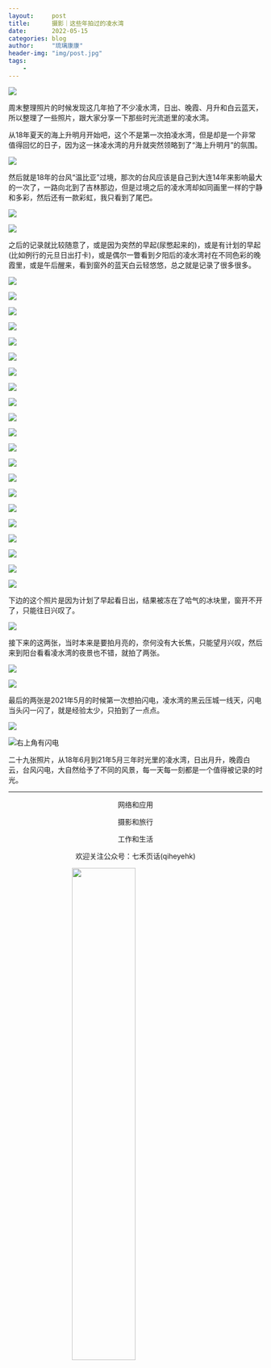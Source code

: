 ```yaml
---
layout:     post
title:      摄影｜这些年拍过的凌水湾
date:       2022-05-15
categories: blog
author:     "琉璃康康"
header-img: "img/post.jpg"
tags:
    - 
---
```


<style>
img{
  display:block;
  margin:0
  auto;
}
</style>

<meta name="referrer" content="never">

![][0]

周末整理照片的时候发现这几年拍了不少凌水湾，日出、晚霞、月升和白云蓝天，所以整理了一些照片，跟大家分享一下那些时光流逝里的凌水湾。

从18年夏天的海上升明月开始吧，这个不是第一次拍凌水湾，但是却是一个非常值得回忆的日子，因为这一抹凌水湾的月升就突然领略到了“海上升明月”的氛围。

![][1]

然后就是18年的台风“温比亚”过境，那次的台风应该是自己到大连14年来影响最大的一次了，一路向北到了吉林那边，但是过境之后的凌水湾却如同画里一样的宁静和多彩，然后还有一款彩虹，我只看到了尾巴。

![][2]

![][3]

之后的记录就比较随意了，或是因为突然的早起(尿憋起来的)，或是有计划的早起(比如例行的元旦日出打卡)，或是偶尔一瞥看到夕阳后的凌水湾衬在不同色彩的晚霞里，或是午后醒来，看到窗外的蓝天白云轻悠悠，总之就是记录了很多很多。

![][4]

![][5]

![][6]

![][7]

![][8]

![][9]

![][10]

![][11]

![][14]

![][15]

![][16]

![][17]

![][18]

![][19]

![][20]

![][21]

![][22]


![][24]

![][25]

![][26]

![][27]

下边的这个照片是因为计划了早起看日出，结果被冻在了哈气的冰块里，窗开不开了，只能往日兴叹了。

![][23]

接下来的这两张，当时本来是要拍月亮的，奈何没有大长焦，只能望月兴叹，然后来到阳台看看凌水湾的夜景也不错，就拍了两张。

![][12]

![][13]

最后的两张是2021年5月的时候第一次想拍闪电，凌水湾的黑云压城一线天，闪电当头闪一闪了，就是经验太少，只拍到了一点点。

![][28]

![右上角有闪电][29]

二十九张照片，从18年6月到21年5月三年时光里的凌水湾，日出月升，晚霞白云，台风闪电，大自然给予了不同的风景，每一天每一刻都是一个值得被记录的时光。

------------
<p align="center">网络和应用</p>
<p align="center">摄影和旅行</p>
<p align="center">工作和生活</p>
<p align="center">欢迎关注公众号：七禾页话(qiheyehk)</p>
<img src="https://mmbiz.qpic.cn/mmbiz_jpg/QqiaFS6NT0eAaCjLpPgUZricqK7lIOO3hYEYIbjibRlYaiaTsib0reaQfQTmaibVw2QqZLibBWpCHJdg0v3V7yX8sQgWw/0?wx_fmt=jpeg" width="50%"/>


[0]: http://mmbiz.qpic.cn/mmbiz_gif/QqiaFS6NT0eCHicr2j8v4oD4rClUscedr9r55alibqTP1e9kss3HO7voULLsEv4yicuFFy0IJJeLAzX88yzyU9VTgA/640?wx_fmt=gif


[1]: https://mmbiz.qpic.cn/mmbiz_jpg/QqiaFS6NT0eBd1g0OicLb1TwwwficUsaX2yu9Yd24WZ1HFTw1THKbmqzSjNBvxFrzhZDgDP0vaKQzeXycE1sFhlgw/0?wx_fmt=jpeg


[2]: https://mmbiz.qpic.cn/mmbiz_jpg/QqiaFS6NT0eBd1g0OicLb1TwwwficUsaX2ynAy16h2qtqV4ZyvVgHMHLNZ7icKxIDptlobb9dYmBVh63nYV1yUyj7A/0?wx_fmt=jpeg


[3]: https://mmbiz.qpic.cn/mmbiz_jpg/QqiaFS6NT0eBd1g0OicLb1TwwwficUsaX2yweLp5yasS8g28SRjyjeI3nZRe09g4Y3oU8u6mD2GNfXYia7PxfrMs2w/0?wx_fmt=jpeg


[4]: https://mmbiz.qpic.cn/mmbiz_jpg/QqiaFS6NT0eBd1g0OicLb1TwwwficUsaX2yV0OTT3wdweQTw6F2iaFicIfN4lyekEmG9tLX3MdSulbCicQ4picQcVZNAw/0?wx_fmt=jpeg


[5]: https://mmbiz.qpic.cn/mmbiz_jpg/QqiaFS6NT0eBd1g0OicLb1TwwwficUsaX2yfksWwJuZ6NqFTIQCUfr0T4Ricx3fMn9fFuOAJSBb5ayVLrAG5ia3aJ3A/0?wx_fmt=jpeg


[6]: https://mmbiz.qpic.cn/mmbiz_jpg/QqiaFS6NT0eBd1g0OicLb1TwwwficUsaX2yAicMnxWUt1oFof6ylxVanFFhsFFseYJuapum4rRJ0ud2gDOmOTuhxuA/0?wx_fmt=jpeg


[7]: https://mmbiz.qpic.cn/mmbiz_jpg/QqiaFS6NT0eBd1g0OicLb1TwwwficUsaX2yjNt0WA8FLX0ng8iaGTIdef6PyWuGU1bDF6CibJxakTjJlzOrQHLa1Cvw/0?wx_fmt=jpeg


[8]: https://mmbiz.qpic.cn/mmbiz_jpg/QqiaFS6NT0eBd1g0OicLb1TwwwficUsaX2yyQNN0N38XicZ3zawvbVhuwUYkhOjBdbdMs0z0ibOdNOaM5WQEiaLaicxXQ/0?wx_fmt=jpeg


[9]: https://mmbiz.qpic.cn/mmbiz_jpg/QqiaFS6NT0eBd1g0OicLb1TwwwficUsaX2yqonA4TeV010CYLwf2MDIJdIecXeEVYAc9gF2heiaiaBaibvEKAPiakNDuQ/0?wx_fmt=jpeg


[10]: https://mmbiz.qpic.cn/mmbiz_jpg/QqiaFS6NT0eBd1g0OicLb1TwwwficUsaX2yWZNKOHlDXlf615nCH90sdKPuqr0ribAKvZibgibHpTcN2bBpibT4GnDxow/0?wx_fmt=jpeg


[11]: https://mmbiz.qpic.cn/mmbiz_jpg/QqiaFS6NT0eBd1g0OicLb1TwwwficUsaX2yVGQRFxefdk51ib0AvHd1zYls5cdV8HNGrHPe0YarPTnlaZTJ7qE3Wbw/0?wx_fmt=jpeg


[12]: https://mmbiz.qpic.cn/mmbiz_jpg/QqiaFS6NT0eBd1g0OicLb1TwwwficUsaX2y6DnXHCjb3v5k2ygW2ibc2kgyyvPuLBq5CWMKj1FbrOvnjV9I8HKPvBQ/0?wx_fmt=jpeg


[13]: https://mmbiz.qpic.cn/mmbiz_jpg/QqiaFS6NT0eBd1g0OicLb1TwwwficUsaX2yDLRJkccC1zuSxF9pm2TP9jsoPcNRMvehTH0JQOGWicVtYO521IFcWicQ/0?wx_fmt=jpeg


[14]: https://mmbiz.qpic.cn/mmbiz_jpg/QqiaFS6NT0eBd1g0OicLb1TwwwficUsaX2yFbqvO5Zqiciaq41qM2xlItxarKLBq4LobKIOicTWqAJkmG6KH6T6ccBAw/0?wx_fmt=jpeg


[15]: https://mmbiz.qpic.cn/mmbiz_jpg/QqiaFS6NT0eBd1g0OicLb1TwwwficUsaX2yQQEiaucI5QLic3LNCVDW4m12raZSrLIb4qYHMCjM3EEELVIFXgLvBGDg/0?wx_fmt=jpeg


[16]: https://mmbiz.qpic.cn/mmbiz_jpg/QqiaFS6NT0eBd1g0OicLb1TwwwficUsaX2ynxibLcR8WosiciabiaiaGmHIcXBIpL23gicELNicGY0wouNuLWJVwe0tggKNA/0?wx_fmt=jpeg


[17]: https://mmbiz.qpic.cn/mmbiz_jpg/QqiaFS6NT0eBd1g0OicLb1TwwwficUsaX2yIeY9KicPNS9r1eOfbCRfcu8BKBnJ6Sld6143DQm6bZqV9NYTP2Juiaiag/0?wx_fmt=jpeg


[18]: https://mmbiz.qpic.cn/mmbiz_jpg/QqiaFS6NT0eBd1g0OicLb1TwwwficUsaX2yiaTkMIIBEpMERy8wfT9bh35qX0McMxJ8j5XQiboO22icthRd7hGKqw3FQ/0?wx_fmt=jpeg


[19]: https://mmbiz.qpic.cn/mmbiz_jpg/QqiaFS6NT0eBd1g0OicLb1TwwwficUsaX2yV2JNXKu8OGtRwMwpdVgVE5vB8TMzsIsiaJa6aqk9UCgbJnaWja2pic6g/0?wx_fmt=jpeg


[20]: https://mmbiz.qpic.cn/mmbiz_jpg/QqiaFS6NT0eBd1g0OicLb1TwwwficUsaX2yZ5NGbzSuibefXQBkMs22Nqoy52K08x7cxicFW2hYNhX27jHxAUyzD9uA/0?wx_fmt=jpeg


[21]: https://mmbiz.qpic.cn/mmbiz_jpg/QqiaFS6NT0eBd1g0OicLb1TwwwficUsaX2yajsFpdicaYQP3I3r2ZResYES0p7tJ6D0HniboSPTiaBdk6cdIlYF9rXzQ/0?wx_fmt=jpeg


[22]: https://mmbiz.qpic.cn/mmbiz_jpg/QqiaFS6NT0eBd1g0OicLb1TwwwficUsaX2yU9AvD7OZiasgLBFYJVnh8Gv5NS2xcZRGhWFsMK9pibmSUVfDjx0ggJdw/0?wx_fmt=jpeg


[23]: https://mmbiz.qpic.cn/mmbiz_jpg/QqiaFS6NT0eBd1g0OicLb1TwwwficUsaX2yDuRQjBIryRgKopnSibysWFz8Z81zz7zhE8OL3HyCDCS8fuWXxpLYnzg/0?wx_fmt=jpeg


[24]: https://mmbiz.qpic.cn/mmbiz_jpg/QqiaFS6NT0eBd1g0OicLb1TwwwficUsaX2ynKDLSR7J6lHk160LFg5GZkSQNq6icvwp3FCkSOha0IULpzKQfxtPWPw/0?wx_fmt=jpeg


[25]: https://mmbiz.qpic.cn/mmbiz_jpg/QqiaFS6NT0eBd1g0OicLb1TwwwficUsaX2yYPgxgxnCpPWHAZpHJLWZ81XsDdQdViaLLSsicWDq8VVoEiaiajqdyGcbibg/0?wx_fmt=jpeg


[26]: https://mmbiz.qpic.cn/mmbiz_jpg/QqiaFS6NT0eBd1g0OicLb1TwwwficUsaX2yQobFRYTyP72ic4FdJ6eywSCOFzPYQibz8S82hTKnpb0nUSfy5Ks50ASA/0?wx_fmt=jpeg


[27]: https://mmbiz.qpic.cn/mmbiz_jpg/QqiaFS6NT0eBd1g0OicLb1TwwwficUsaX2yw8OE4qBgpaxP0c4KOSzibicFlXlicLlUptfCVCI0vc48DDBjPuXwI4ZCA/0?wx_fmt=jpeg


[28]: https://mmbiz.qpic.cn/mmbiz_jpg/QqiaFS6NT0eBd1g0OicLb1TwwwficUsaX2yRPfVdCVYcGKbapwibseABwg8dpk7n0M3yZYfAqm5helfcDVj0FYHicxA/0?wx_fmt=jpeg


[29]: https://mmbiz.qpic.cn/mmbiz_jpg/QqiaFS6NT0eBd1g0OicLb1TwwwficUsaX2yZprP0vLKO91WCicJtxcstCJ8FbpvILa2I8VclJib9V0lgdRF9HC0iaPtQ/0?wx_fmt=jpeg


